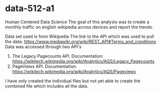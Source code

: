 # data-512-a1
Human Centered Data Science
The goal of this analysis was to create a monthly traffic on english wikipedia across devices and report the trends. 

Data set used is from Wikipedia
The link to the API which was used to pull the data: https://www.mediawiki.org/wiki/REST_API#Terms_and_conditions
Data was accessed through two API's 
1. The Legacy Pagecounts API. Documentation: https://wikitech.wikimedia.org/wiki/Analytics/AQS/Legacy_Pagecounts
2. PageViews API. Documentation: https://wikitech.wikimedia.org/wiki/Analytics/AQS/Pageviews

I have only created the individual files but not yet able to create the combined file which includes all the data. 

